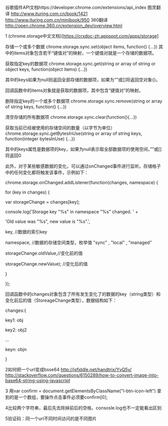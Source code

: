 
谷歌插件API文档https://developer.chrome.com/extensions/api_index
图灵翻译 http://www.ituring.com.cn/book/1421   http://www.ituring.com.cn/minibook/950
360翻译  http://open.chrome.360.cn/extension_dev/overview.html
 


 1  (chrome.storage中文文档)[https://crxdoc-zh.appspot.com/apps/storage]
 
 存储一个或多个数据
  chrome.storage.sync.set(object items, function() {...}) 其中的items对象包含若干“键值对”的映射，一个键值对就是一个存储的数据项。

获取指定key的数据项
chrome.storage.sync.get(string or array of string or object keys, function(object items) {...})

其中的keys如果为null则返回全部存储的数据项，如果为””或[]将返回空对象{}。

回调函数中的items对象就是获取的数据项，其中包含“键值对”的映射。

删除指定key的一个或多个数据项
chrome.storage.sync.remove(string or array of string keys, function() {...})

清空存储的所有数据项
chrome.storage.sync.clear(function(){…})

获取当前已经被使用的存储空间的数量（以字节为单位）
chrome.storage.sync.getBytesInUse(string or array of string keys, function(integer bytesInUse) {...})

其中的keys属性是数据项的key，如果为null表示取全部数据项的使用空间，””或[]将返回0

此外，对于某些敏感数据的变化，可以通过onChanged事件进行监听。存储格子中的任何变化都将触发该事件，示例如下：

chrome.storage.onChanged.addListener(function(changes, namespace) {

for (key in changes) {

var storageChange = changes[key];

console.log('Storage key "%s" in namespace "%s" changed. ' +

'Old value was "%s", new value is "%s".',

key, //数据的索引key

namespace, //数据的存储空间类型，枚举值 "sync" , "local" , "managed"

storageChange.oldValue,//变化前的值

storageChange.newValue); //变化后的值

}

});

回调函数中的changes对象包含了所有发生变化了的数据的key（string类型）和变化前后的值（StoreageChange类型），数据结构如下：

changes:{

key1: obj

key2: obj2

…

keyn: objn

}



2如何把一个url变成bsse64 http://jsfiddle.net/handtrix/YvQ5y/  http://stackoverflow.com/questions/6150289/how-to-convert-image-into-base64-string-using-javascript

3 用var confirm = document.getElementsByClassName("l-btn-icon-left") 拿到的是一个数组，要操作点击事件必须要confirm[0];

4比较两个字符串，最后先去除掉前后的空格，consosle.log也不一定能看出区别

5验证码：同一个url不同时间访问的是不同图片


